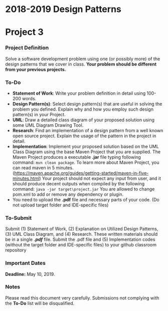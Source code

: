 # 2018-2019 Design Patterns
# Project 3
### Project Definition
Solve a software development problem using one (or possibly more) of the design patterns that we cover in class. **Your problem should be different from your previous projects.** 
###  To-Do
- **Statement of Work**: Write your problem definition in detail using 100-200 words.
- **Design Pattern(s)**: Select design pattern(s) that are useful in solving the problem you defined. Explain why and how you employ such design pattern(s) in your Project.
 - **UML**: Draw a detailed class diagram of your proposed solution using some UML Diagram Drawing Tool.
 - **Research**: Find an implementation of a design pattern from a well known open source project. Explain the usage of the pattern in the project in detail. 
- **Implementation**:  Implement your proposed solution based on the UML Class Diagram using the base Maven Project that you are supplied. The Maven Project produces a executable **.jar** file typing following command: `mvn clean package`. To learn more about Maven Project, you can read maven in 5 minutes. (https://maven.apache.org/guides/getting-started/maven-in-five-minutes.html)
Your project should not expect any input from user, and it should produce decent outputs when compiled by the following command:  `java -jar target\project.jar`
You are allowed to change pom.xml to add or remove any dependency or plugin.
- You need to upload the **.pdf** file and necessary parts of your code. (Do not upload target folder and IDE-specific files)

###  To-Submit
Submit (1) Statement of Work, (2) Explanation on Utilized Design Patterns, (3) UML Class Diagram, and (4) Research. These written materials should be in a single **_.pdf_** file. Submit the .pdf file and (5) Implementation codes (without the target folder and IDE-specific files) to your github classroom repository

### Important Dates
**Deadline:**  May 10, 2019.

### Notes
Please read this document very carefully. 
Submissions not complying with the **To-Do** list will be disqualified.
